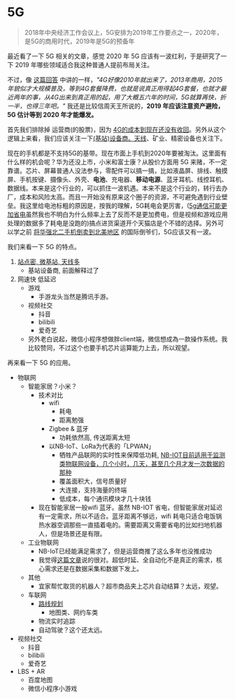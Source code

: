 # 5G

> 2018年中央经济工作会议上，5G安排为2019年工作要点之一，2020年，是5G的商用时代，2019年是5G的预备年

最近看了一下 5G 相关的文章，感觉 2020 年 5G 应该有一波红利，于是研究了一下 2019 年哪些领域适合我这种普通人提前布局关注。

不过，像 [这篇回答](https://www.zhihu.com/question/277435839/answer/437517078) 中讲的一样，_"4G好像2010年就出来了，2013年商用，2015年貌似才大规模普及，等到4G套餐降费，也就是说真正用得起4G套餐，也就才最近两年的事，从4G出来到真正用的起，用了大概五六年的时间，5G就算再快，折一半，也得三年吧。"_ 我还是比较信周天王所说的，__2019 年应该注意资产避险，5G 估计等到 2020 年才能爆发。__

首先我们排除掉 运营商(的股票)，因为 [4G的成本到现在还没有收回](https://zhuanlan.zhihu.com/p/55394445)。另外从这个逻辑上来看，我们应该关注一下[(基站)设备商。天线](https://www.zhihu.com/question/38941313/answer/554603288)、矿业、精密设备也关注下。

现在的手机都是不支持5G的基带。现在市面上手机到2020年要被淘汰。这里面有什么样的机会呢？华为还没上市，小米和富士康？从股价方面用 5G 来赌，不一定靠谱。芯片、屏幕普通人没法参与，零配件可以搞一搞，比如液晶屏、排线、触摸屏、手机按键、摄像头、外壳、__电池__、充电器、__移动电源__、蓝牙耳机、线控耳机、数据线。本来是这个行业的，可以抓住一波机遇。本来不是这个行业的，转行去办厂，成本和风险太高。而且一开始没有原来这个圈子的资源，不可避免遇到行业壁垒。我这里给电池标粗的原因是，按我的理解，5G耗电会更厉害，([5g通信可能更加省电](https://www.zhihu.com/question/28593566/answer/132126627)虽然我也不明白为什么频率上去了反而不是更加费电，但是视频和游戏应用处理的数据多了耗电是没跑的)搞点进货渠道开个天猫店是个不错的选择。另外可以学之前 [将华强北二手机倒卖到北美地区](https://www.zhihu.com/question/56932531/answer/570490131) 的国际倒爷们，5G应该又有一波。

我们来看一下 5G 的特点。

1. [站点密, 微基站, 天线多](https://www.zhihu.com/question/38941313/answer/554603288)
    + 基站设备商, 前面解释过了
2. 网速快 低延迟
    * 游戏
        - 手游龙头当然是腾讯手游。
    * 视频社交
        - 抖音
        - bilibili
        - 爱奇艺
    * 另外老白说起，微信小程序想做胖client端，微信想成為一款操作系统。我比较赞同，不过这个也要手机芯片运算能力上去，所以观望。

再来看一下 5G 的应用。

* 物联网
    - 智能家居？小米？
        + 技术对比
            * wifi
                - 耗电
                - 距离勉强
            * Zigbee & 蓝牙
                - 功耗依然高, 传送距离太短
            * 以NB-IoT、LoRa为代表的「LPWAN」
                - 牺牲产品联网的实时性来保障低功耗, [NB-IOT目前适用于监测类物联网设备，几个小时，几天，甚至几个月才发一次数据的那种](https://www.zhihu.com/question/309285115/answer/575657709)
                - 覆盖面积大，信号质量好
                - 大连接，支持海量的终端
                - 低成本，每个通讯模块才几十块钱
        + 现在智能家居一般wifi 蓝牙。虽然 NB-IOT 省电，但智能家居对延迟有一定需求，所以不适合。蓝牙距离不够远，wifi 耗电只适合电饭锅热水器空调那些一直插着电的。需要距离又需要省电的比如扫地机器人，但是场景还是有限。
    - 工业物联网
        + NB-IoT已经能满足需求了，但是运营商推了这么多年也没推成功
        + 我觉得[这篇文章](https://www.zhihu.com/question/311841996/answer/596564086)说的很对。超低时延、全自动化不是真正的需求，核心需求还是在数据采集和数据下发上。
    - 其他
        + 宜家帮忙取货的机器人？超市商品夹上芯片自动结算？太远，观望。
    - 车联网
        + [路线规划](https://www.zhihu.com/question/311841996/answer/596564086)
            * 地图类、网约车类
        + 物流实时追踪
        + 自动驾驶？这个还太远。
* 视频社交
    * 抖音
    * bilibili
    * 爱奇艺
* LBS + AR
    - 百度地图
    - 微信小程序小游戏